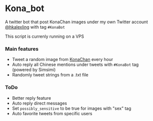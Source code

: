 # Kona_bot
A twitter bot that post KonaChan images under my own Twitter account [@hkalexling](https://twitter.com/hkalexling) with tag `#KonaBot`

This script is currenly running on a VPS

### Main features
- Tweet a random image from [KonaChan](https://konachan.com) every hour
- Auto reply all Chinese mentions under tweets with `#KonaBot` tag (powered by Simsimi)
- Randomly tweet strings from a .txt file

### ToDo
- Better reply feature
- Auto reply direct messages
- Set `possibly_sensitive` to be true for images with "sex" tag
- Auto favorite tweets from specific users
